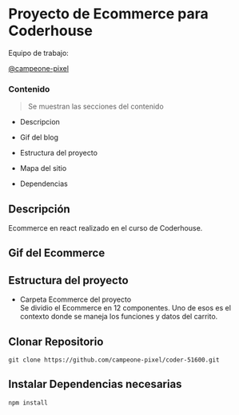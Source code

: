 # Proyecto de Ecommerce para Coderhouse

Equipo de trabajo:



[@campeone-pixel](https://github.com/campeone-pixel)


### Contenido
> Se muestran las secciones del contenido

- Descripcion

- Gif del blog
- Estructura del proyecto
- Mapa del sitio
- Dependencias


## Descripción

Ecommerce en react realizado en el curso de Coderhouse. 






## Gif del Ecommerce




## Estructura del proyecto

* Carpeta Ecommerce del proyecto<br>
 Se dividio el Ecommerce en 12 componentes. Uno de esos es el contexto donde se maneja los funciones y datos del carrito.


## Clonar Repositorio

````
git clone https://github.com/campeone-pixel/coder-51600.git
````


## Instalar Dependencias necesarias

````
npm install
````

